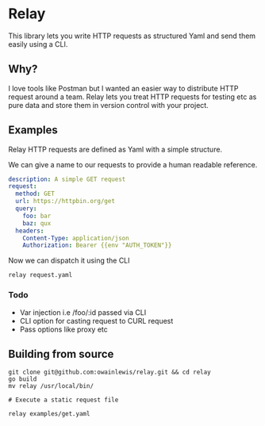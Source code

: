# Relay

This library lets you write HTTP requests as structured Yaml and send them easily using a CLI.

## Why?

I love tools like Postman but I wanted an easier way to distribute HTTP request around
a team. Relay lets you treat HTTP requests for testing etc as pure data and store them
in version control with your project.

## Examples

Relay HTTP requests are defined as Yaml with a simple structure.

We can give a name to our requests to provide a human readable reference.

```yaml
description: A simple GET request
request:
  method: GET
  url: https://httpbin.org/get
  query:
    foo: bar
    baz: qux
  headers:
    Content-Type: application/json
    Authorization: Bearer {{env "AUTH_TOKEN"}}
```

Now we can dispatch it using the CLI

```
relay request.yaml
```

### Todo

+ Var injection i.e /foo/:id passed via CLI
+ CLI option for casting request to CURL request
+ Pass options like proxy etc

## Building from source

```
git clone git@github.com:owainlewis/relay.git && cd relay
go build
mv relay /usr/local/bin/

# Execute a static request file

relay examples/get.yaml
```
